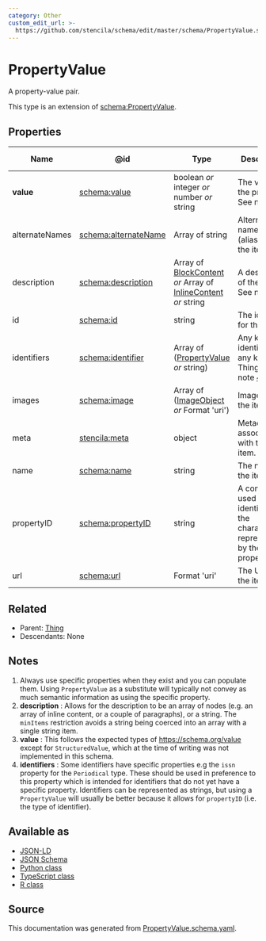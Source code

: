 ```yaml
---
category: Other
custom_edit_url: >-
  https://github.com/stencila/schema/edit/master/schema/PropertyValue.schema.yaml
---
```


# PropertyValue

A property-value pair.

This type is an extension of [schema:PropertyValue](https://schema.org/PropertyValue).

## Properties

| Name           | @id                                                      | Type                                                                                                 | Description                                                                    | Inherited from                    |
| -------------- | -------------------------------------------------------- | ---------------------------------------------------------------------------------------------------- | ------------------------------------------------------------------------------ | --------------------------------- |
| **value**      | [schema:value](https://schema.org/value)                 | boolean _or_ integer _or_ number _or_ string                                                         | The value of the property. See note [3](#notes).                               | [PropertyValue](PropertyValue.md) |
| alternateNames | [schema:alternateName](https://schema.org/alternateName) | Array of string                                                                                      | Alternate names (aliases) for the item.                                        | [Thing](Thing.md)                 |
| description    | [schema:description](https://schema.org/description)     | Array of [BlockContent](BlockContent.md) _or_ Array of [InlineContent](InlineContent.md) _or_ string | A description of the item. See note [2](#notes).                               | [Thing](Thing.md)                 |
| id             | [schema:id](https://schema.org/id)                       | string                                                                                               | The identifier for this item.                                                  | [Entity](Entity.md)               |
| identifiers    | [schema:identifier](https://schema.org/identifier)       | Array of ([PropertyValue](PropertyValue.md) _or_ string)                                             | Any kind of identifier for any kind of Thing. See note [4](#notes).            | [Thing](Thing.md)                 |
| images         | [schema:image](https://schema.org/image)                 | Array of ([ImageObject](ImageObject.md) _or_ Format 'uri')                                           | Images of the item.                                                            | [Thing](Thing.md)                 |
| meta           | [stencila:meta](https://schema.stenci.la/meta.jsonld)    | object                                                                                               | Metadata associated with this item.                                            | [Entity](Entity.md)               |
| name           | [schema:name](https://schema.org/name)                   | string                                                                                               | The name of the item.                                                          | [Thing](Thing.md)                 |
| propertyID     | [schema:propertyID](https://schema.org/propertyID)       | string                                                                                               | A commonly used identifier for the characteristic represented by the property. | [PropertyValue](PropertyValue.md) |
| url            | [schema:url](https://schema.org/url)                     | Format 'uri'                                                                                         | The URL of the item.                                                           | [Thing](Thing.md)                 |

## Related

-   Parent: [Thing](Thing.md)
-   Descendants: None

## Notes

1.  Always use specific properties when they exist and you can populate them. Using `PropertyValue` as a substitute will typically not convey as much semantic information as using the specific property.
2.  **description** : Allows for the description to be an array of nodes (e.g. an array of inline content, or a couple of paragraphs), or a string. The `minItems` restriction avoids a string being coerced into an array with a single string item.
3.  **value** : This follows the expected types of <https://schema.org/value> except for `StructuredValue`, which at the time of writing was not implemented in this schema.
4.  **identifiers** : Some identifiers have specific properties e.g the `issn` property for the `Periodical` type. These should be used in preference to this property which is intended for identifiers that do not yet have a specific property. Identifiers can be represented as strings, but using a `PropertyValue` will usually be better because it allows for `propertyID` (i.e. the type of identifier).

## Available as

-   [JSON-LD](https://schema.stenci.la/PropertyValue.jsonld)
-   [JSON Schema](https://schema.stenci.la/v1/PropertyValue.schema.json)
-   [Python class](https://stencila.github.io/schema/py/docs/types.html#schema.types.PropertyValue)
-   [TypeScript class](https://stencila.github.io/schema/ts/docs/interfaces/propertyvalue.html)
-   [R class](https://cran.r-project.org/web/packages/stencilaschema/stencilaschema.pdf)

## Source

This documentation was generated from [PropertyValue.schema.yaml](https://github.com/stencila/schema/blob/master/schema/PropertyValue.schema.yaml).
